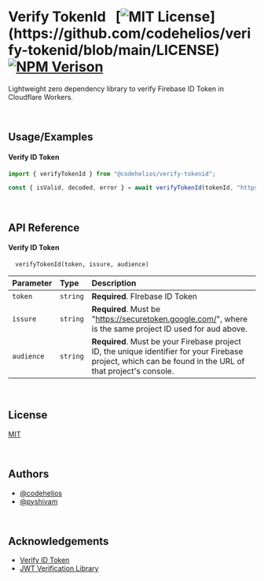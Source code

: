 # Verify TokenId  &nbsp; [![MIT License](https://img.shields.io/apm/l/atomic-design-ui.svg?)](https://github.com/codehelios/verify-tokenid/blob/main/LICENSE)  [![NPM Verison](https://img.shields.io/npm/v/@codehelios/verify-tokenid)](https://www.npmjs.com/package/@codehelios/verify-tokenid)


Lightweight zero dependency library to verify Firebase ID Token in Cloudflare Workers.


&nbsp;
## Usage/Examples


#### Verify ID Token

```javascript
import { verifyTokenId } from "@codehelios/verify-tokenid";

const { isValid, decoded, error } = await verifyTokenId(tokenId, "https://securetoken.google.com/<projectId>", "<projectId>");
```

&nbsp;
## API Reference

#### Verify ID Token


```
  verifyTokenId(token, issure, audience)
```

| Parameter | Type     | Description                       |
| :-------- | :------- | :-------------------------------- |
| `token`      | `string` | **Required**. FIrebase ID Token  |
| `issure`      | `string` | **Required**. Must be "https://securetoken.google.com/<projectId>", where <projectId> is the same project ID used for aud above. |
| `audience`      | `string` | **Required**. Must be your Firebase project ID, the unique identifier for your Firebase project, which can be found in the URL of that project's console.  |


&nbsp;
## License

[MIT](https://github.com/codehelios/verify-tokenid/blob/main/LICENSE)

&nbsp;
## Authors

- [@codehelios](https://www.github.com/codehelios)
- [@pyshivam](https://www.github.com/pyshivam)

&nbsp;
## Acknowledgements

 - [Verify ID Token](https://firebase.google.com/docs/auth/admin/verify-id-tokens#verify_id_tokens_using_a_third-party_jwt_library)
 - [JWT Verification Library](https://github.com/panva/jose)